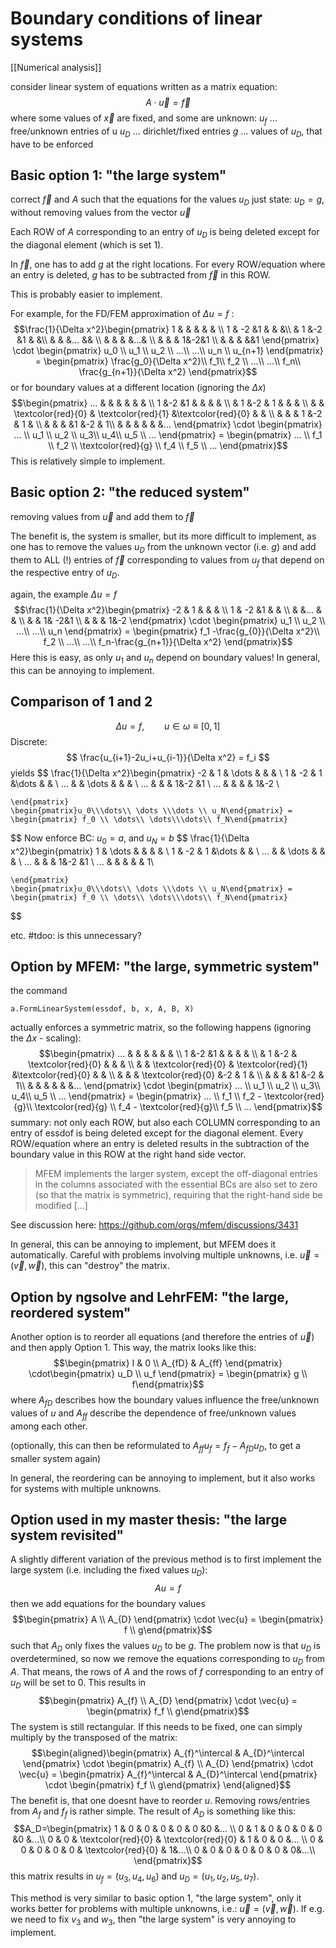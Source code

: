 # Boundary conditions of linear systems
[[Numerical analysis]]


consider linear system of equations written as a matrix equation:
$$A\cdot \vec{u} = \vec{f}$$
where some values of $\vec{x}$ are fixed, and some are unknown:
$u_f$ ... free/unknown entries of u
$u_D$ ... dirichlet/fixed entries
$g$ ... values of $u_D$, that have to be enforced 


## Basic option 1: "the large system"
correct $\vec{f}$ and $A$ such that the equations for the values $u_D$ just state: $u_D=g$, without removing values from the vector $\vec{u}$

Each ROW of $A$ corresponding to an entry of $u_D$ is being deleted except for the diagonal element (which is set 1).

In $\vec{f}$, one has to add $g$ at the right locations. For every ROW/equation where an entry is deleted, $g$ has to be subtracted from $\vec{f}$ in this ROW.

This is probably easier to implement.

For example, for the FD/FEM approximation of $\Delta u = f$ :
$$\frac{1}{\Delta x^2}\begin{pmatrix}
1 &  & & & & \\ 
1 & -2 &1 & & &\\ 
& 1 &-2 &1 & &\\ 
&  & &... && \\ 
&  & & &...& \\
&  & & 1&-2&1 \\
 &  & & &&1 
\end{pmatrix} \cdot
 \begin{pmatrix} 
u_0 \\
u_1 \\
u_2 \\
...\\
...\\
u_n \\
u_{n+1}
\end{pmatrix} = \begin{pmatrix} 
\frac{g_0}{\Delta x^2}\\
f_1\\
f_2 \\
...\\
...\\
f_n\\
\frac{g_{n+1}}{\Delta x^2}
\end{pmatrix}$$
or for boundary values at a different location (ignoring the $\Delta x$)
$$\begin{pmatrix}
... &   &   &   &   &   &  \\
1   &-2 &1  &   &   &   &  \\ 
    & 1 &-2 & 1 &   &   &  \\ 
    &   & \textcolor{red}{0} & \textcolor{red}{1} &\textcolor{red}{0}  &   &  \\
    &   &   & 1 &-2 & 1 &  \\
    &   &   &   &1  &-2 & 1\\
    &   &   &   &   &   &... 
\end{pmatrix} \cdot
\begin{pmatrix} 
... \\
u_1 \\
u_2 \\
u_3\\
u_4\\
u_5 \\
...
\end{pmatrix} = \begin{pmatrix} 
... \\
f_1 \\
f_2 \\
\textcolor{red}{g}   \\
f_4 \\
f_5 \\
...
\end{pmatrix}$$
This is relatively simple to implement.

## Basic option 2: "the reduced system"
removing values from $\vec{u}$ and add them to $\vec{f}$

The benefit is, the system is smaller, but its more difficult to implement, as one has to remove the values $u_D$ from the unknown vector (i.e. $g$) and add them to ALL (!) entries of $\vec{f}$ corresponding to values from $u_f$ that depend on the respective entry of $u_D$.

again, the example $\Delta u = f$
$$\frac{1}{\Delta x^2}\begin{pmatrix}
-2 & 1 & & & \\
1 & -2 &1 & & \\ 
&  &... & & \\ 
&  & 1& -2&1 \\ 
&  & & 1&-2 
\end{pmatrix} \cdot
 \begin{pmatrix} 
u_1 \\
u_2 \\
...\\
...\\
u_n
\end{pmatrix} = \begin{pmatrix} 
f_1 -\frac{g_{0}}{\Delta x^2}\\
f_2 \\
...\\
...\\
f_n-\frac{g_{n+1}}{\Delta x^2}
\end{pmatrix}$$
Here this is easy, as only $u_1$ and $u_n$ depend on boundary values!
In general, this can be annoying to implement.


## Comparison of 1 and 2 

$$
    \Delta u = f, \qquad u\in\omega\equiv [0,1]
$$
Discrete:
$$
    \frac{u_{i+1}-2u_i+u_{i-1}}{\Delta x^2} = f_i
$$
yields
$$
    \frac{1}{\Delta x^2}\begin{pmatrix}
        -2 & 1 & \dots & & & \\
        1  & -2 & 1 &\dots & & \\
        ...  &   & \dots  &  & & \\
        ...  &  &   &   1&-2 &1 \\
        ...  &  &  &  & 1&-2 \\
        
    \end{pmatrix}
    \begin{pmatrix}u_0\\\dots\\ \dots \\\dots \\ u_N\end{pmatrix} = 
    \begin{pmatrix} f_0 \\ \dots\\ \dots\\\dots\\ f_N\end{pmatrix}
$$
Now enforce BC: $u_0=a$, and $u_N=b$
$$
    \frac{1}{\Delta x^2}\begin{pmatrix}
        1 & \dots &  & & & \\
        1  & -2 & 1 &\dots & & \\
        ...  &   & \dots  &  & & \\
        ...  &  &   &   1&-2 &1 \\
        ...  &  &  &  &  & 1\\
        
    \end{pmatrix}
    \begin{pmatrix}u_0\\\dots\\ \dots \\\dots \\ u_N\end{pmatrix} = 
    \begin{pmatrix} f_0 \\ \dots\\ \dots\\\dots\\ f_N\end{pmatrix}
$$

etc.
#tdoo: is this unnecessary?


## Option by MFEM: "the large, symmetric system"
the command
```
a.FormLinearSystem(essdof, b, x, A, B, X) 
```
actually enforces a symmetric matrix, so the following happens (ignoring the $\Delta x$ - scaling):
$$\begin{pmatrix}
    ... &   &   &   &   &   &  \\
    1   &-2 &1  &   &   &   &  \\ 
        & 1 &-2 & \textcolor{red}{0} &   &   &  \\ 
        &   & \textcolor{red}{0} & \textcolor{red}{1} &\textcolor{red}{0}  &   &  \\
        &   &   & \textcolor{red}{0} &-2 & 1 &  \\
        &   &   &   &1  &-2 & 1\\
        &   &   &   &   &   &... 
    \end{pmatrix} \cdot
    \begin{pmatrix} 
    ... \\
    u_1 \\
    u_2 \\
    u_3\\
    u_4\\
    u_5 \\
    ...
    \end{pmatrix} = \begin{pmatrix} 
    ... \\
    f_1 \\
    f_2 - \textcolor{red}{g}\\
    \textcolor{red}{g}   \\
    f_4 - \textcolor{red}{g}\\
    f_5 \\
    ...
    \end{pmatrix}$$
summary: not only each ROW, but also each COLUMN corresponding to an entry of essdof is being deleted except for the diagonal element. Every ROW/equation where an entry is deleted results in the subtraction of the boundary value in this ROW at the right hand side vector.

>MFEM implements the larger system, except the off-diagonal entries in the columns associated with the essential BCs are also set to zero (so that the matrix is symmetric), requiring that the right-hand side be modified [...]

See discussion here: https://github.com/orgs/mfem/discussions/3431

In general, this can be annoying to implement, but MFEM does it automatically.
Careful with problems involving multiple unknowns, i.e. $\vec{u} = (\vec{v},\vec{w})$, this can "destroy" the matrix.


## Option by ngsolve and LehrFEM: "the large, reordered system"

Another option is to reorder all equations (and therefore the entries of $\vec{u}$) and then apply Option 1. This way, the matrix looks like this:
$$\begin{pmatrix} I & 0 \\ A_{fD} & A_{ff} \end{pmatrix} \cdot\begin{pmatrix} u_D \\ u_f \end{pmatrix} = \begin{pmatrix} g \\ f\end{pmatrix}$$
where $A_{fD}$ describes how the boundary values influence the free/unknown values of $u$ and $A_{ff}$ describe the dependence of free/unknown values among each other.

(optionally, this can then be reformulated to $A_{ff} u_f = f_f − A_{fD}u_D$, to get a smaller system again)

In general, the reordering can be annoying to implement, but it also works for systems with multiple unknowns.


## Option used in my master thesis: "the large system revisited"
A slightly different variation of the previous method is to first implement the large system (i.e. including the fixed values $u_D$):
$$A u = f$$
then we add equations for the boundary values 
$$\begin{pmatrix}  A \\ A_{D} \end{pmatrix} \cdot \vec{u} = \begin{pmatrix} f \\ g\end{pmatrix}$$
such that $A_D$ only fixes the values $u_D$ to be $g$. The problem now is that $u_D$ is overdetermined, so now we remove the equations corresponding to $u_D$ from $A$. That means, the rows of $A$ and the rows of $f$ corresponding to an entry of $u_D$ will be set to 0. This results in
$$\begin{pmatrix}  A_{f} \\ A_{D} \end{pmatrix} \cdot \vec{u} = \begin{pmatrix} f_f \\ g\end{pmatrix}$$
The system is still rectangular. If this needs to be fixed, one can simply multiply by the transposed of the matrix:
$$\begin{aligned}\begin{pmatrix}  A_{f}^\intercal & A_{D}^\intercal \end{pmatrix} \cdot \begin{pmatrix}  A_{f} \\ A_{D} \end{pmatrix} \cdot \vec{u} = \begin{pmatrix}  A_{f}^\intercal & A_{D}^\intercal \end{pmatrix} \cdot \begin{pmatrix} f_f \\ g\end{pmatrix} \end{aligned}$$
The benefit is, that one doesnt have to reorder $u$. Removing rows/entries from $A_f$ and $f_f$ is rather simple. The result of $A_D$ is something like this:
$$A_D=\begin{pmatrix}
     1  & 0 & 0 & 0 & 0 & 0 &0 &... \\
     0  & 1 & 0 & 0 & 0 & 0 &0 &...\\ 
     0  & 0 & \textcolor{red}{0} & \textcolor{red}{0} & 1 & 0 & 0 &... \\ 
     0  & 0 & 0 & 0 & 0 & \textcolor{red}{0} & 1&...\\
     0  & 0 & 0 & 0 & 0 & 0 & 0&...\\
\end{pmatrix}$$
this matrix results in $u_f=(u_3,u_4,u_6)$ and  $u_D=(u_1,u_2,u_5,u_7)$.

This method is very similar to basic option 1, "the large system", only it works better for problems with multiple unknowns, i.e.: $\vec{u} = (\vec{v},\vec{w})$.
If e.g. we need to fix $v_3$ and $w_3$, then "the large system" is very annoying to implement.





